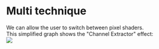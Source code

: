 # Multi technique

We can allow the user to switch between pixel shaders.  
This simplified graph shows the "Channel Extractor" effect:  
![](images/)

